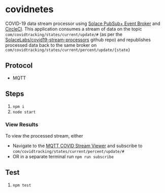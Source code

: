 # covidnetes
COVID-19 data stream processor using [Solace PubSub+ Event Broker](https://www.solace.dev/) and [CircleCI](https://circleci.com/). This application consumes a stream of data on the topic `com/covidtracking/states/current/update/#` (as per the [SolaceLabs/covid19-stream-processors](https://github.com/SolaceLabs/covid19-stream-processors#2-choose-your-topics) github repo) and republishes processed data back to the same broker on `com/covidtracking/states/current/percent/update/{state}`

## Protocol
- MQTT

## Steps
1. `npm i`
1. `node start`

### View Results
To view the processed stream, either
- Navigate to the [MQTT COVID Stream Viewer](https://www.marcd.dev/COVIDStreamViewer/mqtt/mqttListener.html) and subscribe to `com/covidtracking/states/current/percent/update/#`
- OR in a separate terminal run `npm run subscribe`

## Test
1. `npm test`


